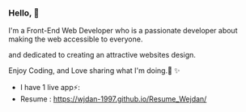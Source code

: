 ###  Hello, 👋 

I'm a Front-End Web Developer 
who is a passionate developer about making the web accessible to everyone.

and dedicated to creating an attractive websites design.

Enjoy Coding, and Love sharing what I'm doing.🌱 ✨
- I have 1 live app⚡:
- Resume : https://wjdan-1997.github.io/Resume_Wejdan/

<!--
**wjdan-1997/wjdan-1997** is a ✨ _special_  repository because its `README.md` (this file) appears on your GitHub profile.

Here are some ideas to get you started:

- 🔭 I’m currently working on ...
-  I’m currently learning ...
- 👯 I’m looking to collaborate on ...
- 🤔 I’m looking for help with ...
- 💬 Ask me about ...
- 📫 How to reach me: ...
- 😄 Pronouns: ...
-  Fun fact: ...
-->

